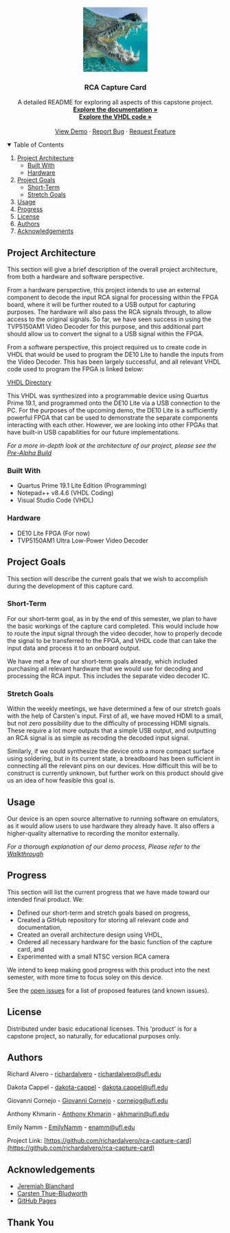 <!-- PROJECT LOGO -->
<br />
<p align="center">
  <a href="https://github.com/richardalvero/rca-capture-card">
    <img src="images/gators.jpg" alt="Logo" width="150" height="150">
  </a>

  <h3 align="center">RCA Capture Card</h3>

  <p align="center">
    A detailed README for exploring all aspects of this capstone project.
    <br />
    <a href="https://github.com/richardalvero/rca-capture-card/tree/main/documentation"><strong>Explore the documentation »</strong></a>
    <br />
    <a href="https://github.com/richardalvero/rca-capture-card/tree/main/vhdl"><strong>Explore the VHDL code »</strong></a>
    <br />
    <br />
    <a href="#usage">View Demo</a>
    ·
    <a href="https://github.com/richardalvero/rca-capture-card/issues">Report Bug</a>
    ·
    <a href="https://github.com/richardalvero/rca-capture-card/issues">Request Feature</a>
  </p>
</p>



<!-- TABLE OF CONTENTS -->
<details open="open">
  <summary>Table of Contents</summary>
  <ol>
    <li>
      <a href="#project-architecture">Project Architecture</a>
      <ul>
        <li><a href="#built-with">Built With</a></li>
        <li><a href="#hardware">Hardware</a></li>
      </ul>
    </li>
    <li>
      <a href="#project-goals">Project Goals</a>
      <ul>
        <li><a href="#short-term">Short-Term</a></li>
        <li><a href="#stretch-goals">Stretch Goals</a></li>
      </ul>
    </li>
    <li><a href="#usage">Usage</a></li>
    <li><a href="#progress">Progress</a></li>
    <li><a href="#license">License</a></li>
    <li><a href="#authors">Authors</a></li>
    <li><a href="#acknowledgements">Acknowledgements</a></li>
  </ol>
</details>



<!-- ABOUT THE PROJECT -->
## Project Architecture

This section will give a brief description of the overall project architecture, from both a hardware and software perspective.

From a hardware perspective, this project intends to use an external component to decode the input RCA signal for processing within the FPGA board, where it will be further routed to a USB output for capturing purposes. The hardware will also pass the RCA signals through, to allow access to the original signals. So far, we have seen success in using the TVP5150AM1 Video Decoder for this purpose, and this additional part should allow us to convert the signal to a USB signal within the FPGA.

From a software perspective, this project required us to create code in VHDL that would be used to program the DE10 Lite to handle the inputs from the Video Decoder. This has been largely successful, and all relevant VHDL code used to program the FPGA is linked below:

[VHDL Directory](https://github.com/richardalvero/rca-capture-card/tree/main/vhdl)

This VHDL was synthesized into a programmable device using Quartus Prime 19.1, and programmed onto the DE10 Lite via a USB connection to the PC. For the purposes of the upcoming demo, the DE10 Lite is a sufficiently powerful FPGA that can be used to demonstrate the separate components interacting with each other. However, we are looking into other FPGAs that have built-in USB capabilities for our future implementations.

_For a more in-depth look at the architecture of our project, please see the [Pre-Alpha Build](https://github.com/richardalvero/rca-capture-card/blob/main/documentation/RCA%20Pre-Alpha%20Build%2011_01_22.pdf)_

### Built With

- Quartus Prime 19.1 Lite Edition (Programming)
- Notepad++ v8.4.6 (VHDL Coding)
- Visual Studio Code (VHDL)

### Hardware

- DE10 Lite FPGA (For now)
- TVP5150AM1 Ultra Low-Power Video Decoder


<!-- GETTING STARTED -->
## Project Goals

This section will describe the current goals that we wish to accomplish during the development of this capture card.

### Short-Term

For our short-term goal, as in by the end of this semester, we plan to have the basic workings of the capture card completed. This would include how to route the input signal through the video decoder, how to properly decode the signal to be transferred to the FPGA, and VHDL code that can take the input data and process it to an onboard output.

We have met a few of our short-term goals already, which included purchasing all relevant hardware that we would use for decoding and processing the RCA input. This includes the separate video decoder IC.


### Stretch Goals

Within the weekly meetings, we have determined a few of our stretch goals with the help of Carsten's input. First of all, we have moved HDMI to a small, but not zero possibility due to the difficulty of processing HDMI signals. These require a lot more outputs that a simple USB output, and outputting an RCA signal is as simple as recoding the decoded input signal.

Similarly, if we could synthesize the device onto a more compact surface using soldering, but in its current state, a breadboard has been sufficient in connecting all the relevant pins on our devices. How difficult this will be to construct is currently unknown, but further work on this product should give us an idea of how feasible this goal is.


<!-- USAGE EXAMPLES -->
## Usage

<!-- STILL NEEDS A BIT OF WORK -->

Our device is an open source alternative to running software on emulators, as it would allow users to use hardware they already have. It also offers a higher-quality alternative to recording the monitor externally.

_For a thorough explanation of our demo process, Please refer to the [Walkthrough](https://github.com/richardalvero/rca-capture-card/blob/main/experiments/TVP5150AM1PBS/walkthrough.md)_

<!-- ROADMAP -->
## Progress

This section will list the current progress that we have made toward our intended final product. We:

* Defined our short-term and stretch goals based on progress,
* Created a GitHub repository for storing all relevant code and documentation,
* Created an overall architecture design using VHDL,
* Ordered all necessary hardware for the basic function of the capture card, and
* Experimented with a small NTSC version RCA camera

We intend to keep making good progress with this product into the next semester, with more time to focus soley on this device.

See the [open issues](https://github.com/richardalvero/rca-capture-card/issues) for a list of proposed features (and known issues).

<!-- LICENSE -->
## License

Distributed under basic educational licenses. This 'product' is for a capstone project, so naturally, for educational purposes only.


<!-- Authors -->
## Authors

Richard Alvero    - [richardalvero](https://github.com/richardalvero) - richardalvero@ufl.edu

Dakota Cappel     - [dakota-cappel](https://github.com/dakota-cappel) - dakota.cappel@ufl.edu

Giovanni Cornejo  - [Giovanni Cornejo](https://github.com/Gearsman24) - cornejog@ufl.edu

Anthony Khmarin   - [Anthony Khmarin](https://github.com/MinceGit) - akhmarin@ufl.edu

Emily Namm        - [EmilyNamm](https://github.com/EmilyNamm) - enamm@ufl.edu


Project Link: [https://github.com/richardalvero/rca-capture-card](https://github.com/richardalvero/rca-capture-card)


<!-- ACKNOWLEDGEMENTS -->
## Acknowledgements

* [Jeremiah Blanchard](https://www.eng.ufl.edu/eed/faculty/name/jeremiah-blanchard/)
* [Carsten Thue-Bludworth](https://www.eng.ufl.edu/about/contact/college-directory/name/carsten-thue-bludworth/)
* [GitHub Pages](https://pages.github.com)

## Thank You

